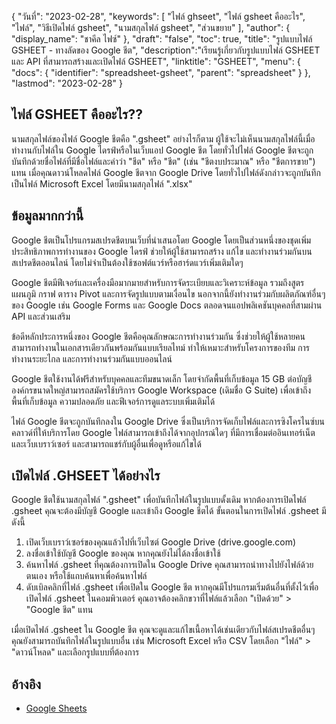 {
"วันที่": "2023-02-28",
  "keywords": [
"ไฟล์ ghseet",
"ไฟล์ gsheet คืออะไร",
"ไฟล์",
"วิธีเปิดไฟล์ gsheet",
"นามสกุลไฟล์ gsheet",
"ส่วนขยาย"
],
  "author": {
"display_name": "ชาคีล ไฟซ์"
},
"draft": "false",
"toc": true,
"title": "รูปแบบไฟล์ GSHEET - ทางลัดของ Google ชีต",
  "description":"เรียนรู้เกี่ยวกับรูปแบบไฟล์ GSHEET และ API ที่สามารถสร้างและเปิดไฟล์ GSHEET",
"linktitle": "GSHEET",
  "menu": {
    "docs": {
      "identifier": "spreadsheet-gsheet",
      "parent": "spreadsheet"
}
},
"lastmod": "2023-02-28"
}

## ไฟล์ GSHEET คืออะไร??

นามสกุลไฟล์ของไฟล์ Google ชีตคือ ".gsheet" อย่างไรก็ตาม ผู้ใช้จะไม่เห็นนามสกุลไฟล์นี้เมื่อทำงานกับไฟล์ใน Google ไดรฟ์หรือในเว็บแอป Google ชีต โดยทั่วไปไฟล์ Google ชีตจะถูกบันทึกด้วยชื่อไฟล์ที่มีชื่อไฟล์และคำว่า "ชีต" หรือ "ชีต" (เช่น "ชีตงบประมาณ" หรือ "ชีตการขาย") แทน เมื่อคุณดาวน์โหลดไฟล์ Google ชีตจาก Google Drive โดยทั่วไปไฟล์ดังกล่าวจะถูกบันทึกเป็นไฟล์ Microsoft Excel โดยมีนามสกุลไฟล์ ".xlsx"

## ข้อมูลมากกว่านี้

Google ชีตเป็นโปรแกรมสเปรดชีตบนเว็บที่นำเสนอโดย Google โดยเป็นส่วนหนึ่งของชุดเพิ่มประสิทธิภาพการทำงานของ Google ไดรฟ์ ช่วยให้ผู้ใช้สามารถสร้าง แก้ไข และทำงานร่วมกันบนสเปรดชีตออนไลน์ โดยไม่จำเป็นต้องใช้ซอฟต์แวร์หรือฮาร์ดแวร์เพิ่มเติมใดๆ

Google ชีตมีฟีเจอร์และเครื่องมือมากมายสำหรับการจัดระเบียบและวิเคราะห์ข้อมูล รวมถึงสูตร แผนภูมิ กราฟ ตาราง Pivot และการจัดรูปแบบตามเงื่อนไข นอกจากนี้ยังทำงานร่วมกับผลิตภัณฑ์อื่นๆ ของ Google เช่น Google Forms และ Google Docs ตลอดจนแอปพลิเคชันบุคคลที่สามผ่าน API และส่วนเสริม

ข้อดีหลักประการหนึ่งของ Google ชีตคือคุณลักษณะการทำงานร่วมกัน ซึ่งช่วยให้ผู้ใช้หลายคนสามารถทำงานในเอกสารเดียวกันพร้อมกันแบบเรียลไทม์ ทำให้เหมาะสำหรับโครงการของทีม การทำงานระยะไกล และการทำงานร่วมกันแบบออนไลน์

Google ชีตใช้งานได้ฟรีสำหรับบุคคลและทีมขนาดเล็ก โดยจำกัดพื้นที่เก็บข้อมูล 15 GB ต่อบัญชี องค์กรขนาดใหญ่สามารถสมัครใช้บริการ Google Workspace (เดิมชื่อ G Suite) เพื่อเข้าถึงพื้นที่เก็บข้อมูล ความปลอดภัย และฟีเจอร์การดูแลระบบเพิ่มเติมได้

ไฟล์ Google ชีตจะถูกบันทึกลงใน Google Drive ซึ่งเป็นบริการจัดเก็บไฟล์และการซิงโครไนซ์บนคลาวด์ที่ให้บริการโดย Google ไฟล์สามารถเข้าถึงได้จากอุปกรณ์ใดๆ ที่มีการเชื่อมต่ออินเทอร์เน็ตและเว็บเบราว์เซอร์ และสามารถแชร์กับผู้อื่นเพื่อดูหรือแก้ไขได้

## เปิดไฟล์ .GHSEET ได้อย่างไร

Google ชีตใช้นามสกุลไฟล์ ".gsheet" เพื่อบันทึกไฟล์ในรูปแบบดั้งเดิม หากต้องการเปิดไฟล์ .gsheet คุณจะต้องมีบัญชี Google และเข้าถึง Google ชีตได้ ขั้นตอนในการเปิดไฟล์ .gsheet มีดังนี้

1. เปิดเว็บเบราว์เซอร์ของคุณแล้วไปที่เว็บไซต์ Google Drive (drive.google.com)
2. ลงชื่อเข้าใช้บัญชี Google ของคุณ หากคุณยังไม่ได้ลงชื่อเข้าใช้
3. ค้นหาไฟล์ .gsheet ที่คุณต้องการเปิดใน Google Drive คุณสามารถนำทางไปยังไฟล์ด้วยตนเอง หรือใช้แถบค้นหาเพื่อค้นหาไฟล์
4. ดับเบิลคลิกที่ไฟล์ .gsheet เพื่อเปิดใน Google ชีต หากคุณมีโปรแกรมเริ่มต้นอื่นที่ตั้งไว้เพื่อเปิดไฟล์ .gsheet ในคอมพิวเตอร์ คุณอาจต้องคลิกขวาที่ไฟล์แล้วเลือก "เปิดด้วย" > "Google ชีต" แทน

เมื่อเปิดไฟล์ .gsheet ใน Google ชีต คุณจะดูและแก้ไขเนื้อหาได้เช่นเดียวกับไฟล์สเปรดชีตอื่นๆ คุณยังสามารถบันทึกไฟล์ในรูปแบบอื่น เช่น Microsoft Excel หรือ CSV โดยเลือก "ไฟล์" > "ดาวน์โหลด" และเลือกรูปแบบที่ต้องการ

## อ้างอิง
* [Google Sheets](https://en.wikipedia.org/wiki/Google_Sheets)
